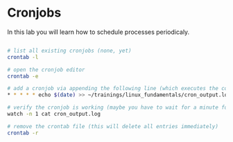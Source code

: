 # Cronjobs

In this lab you will learn how to schedule processes periodicaly.

```bash

# list all existing cronjobs (none, yet)
crontab -l

# open the cronjob editor
crontab -e

# add a cronjob via appending the following line (which executes the command every minute)
* * * * * echo $(date) >> ~/trainings/linux_fundamentals/cron_output.log

# verify the cronjob is working (maybe you have to wait for a minute for it), you can exit the command `watch` via <CTRL>+<C>
watch -n 1 cat cron_output.log

# remove the crontab file (this will delete all entries immediately)
crontab -r
```